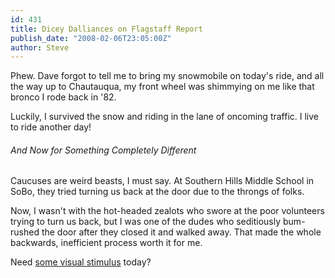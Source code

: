 ```yaml
---
id: 431
title: Dicey Dalliances on Flagstaff Report
publish_date: "2008-02-06T23:05:00Z"
author: Steve
---
```

Phew. Dave forgot to tell me to bring my snowmobile on today's ride, and all the way up to Chautauqua, my front wheel was shimmying on me like that bronco I rode back in '82.

Luckily, I survived the snow and riding in the lane of oncoming traffic. I live to ride another day!

###### And Now for Something Completely Different

Caucuses are weird beasts, I must say. At Southern Hills Middle School in SoBo, they tried turning us back at the door due to the throngs of folks.

Now, I wasn't with the hot-headed zealots who swore at the poor volunteers trying to turn us back, but I was one of the dudes who seditiously bum-rushed the door after they closed it and walked away. That made the whole backwards, inefficient process worth it for me.

Need [some visual stimulus](http://www.mariaclaudiacortes.com/colors/Colors.html) today?
